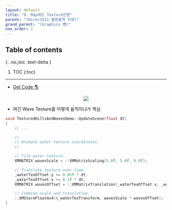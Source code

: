 ```yaml
---
layout: default
title: "9. Map에도 Texture반영"
parent: "(DirectX11 물방울책 리뷰)"
grand_parent: "(Graphics 😎)"
nav_order: 1
---
```


## Table of contents
{: .no_toc .text-delta }

1. TOC
{:toc}

---

* [Get Code 🌎](https://github.com/Arthur880708/DirectX11-3d-tutorials/tree/13)

<p align="center">
  <img src="https://taehyungs-programming-blog.github.io/blog/assets/images/graphics/bb/bb-9-1.png"/>
</p>

* 여긴 Wave Texture를 어떻게 움직이냐가 핵심

```cpp
void TexturedHillsAndWavesDemo::UpdateScene(float dt)
{
	// ...

	//
	// Animate water texture coordinates.
	//

	// Tile water texture.
	XMMATRIX wavesScale = ::XMMatrixScaling(5.0f, 5.0f, 0.0f);

	// Translate texture over time.
	_waterTexOffset.y += 0.05f * dt;
	_waterTexOffset.x += 0.1f * dt;
	XMMATRIX wavesOffset = ::XMMatrixTranslation(_waterTexOffset.x, _waterTexOffset.y, 0.0f);

	// Combine scale and translation.
	::XMStoreFloat4x4(&_waterTexTransform, wavesScale * wavesOffset);
}
```